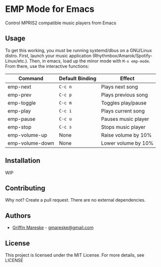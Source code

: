 # EMP Mode for Emacs

Control MPRIS2 compatible music players from Emacs

## Usage

To get this working, you must be running systemd/dbus on a GNU/Linux
distro. First, launch your music application
(Rhythmbox/Amarok/Spotify-Linux/etc.).
Then, in emacs, load up the minor mode with ``M-x emp-mode``.
From there, use the interactive functions:

| Command        | Default Binding | Effect              |
| -------------- | --------------- | ------------------  |
| emp-next       | ``C-c n``       | Plays next song     |
| emp-prev       | ``C-c p``       | Plays previous song |
| emp-toggle     | ``C-c m``       | Toggles play/pause  |
| emp-play       | ``C-c i``       | Plays current song  |
| emp-pause      | ``C-c u``       | Pauses music player |
| emp-stop       | ``C-c s``       | Stops music player  |
| emp-volume-up  | None            | Raise volume by 10% |
| emp-volume-down| None            | Lower volume by 10% |

## Installation

WIP

## Contributing

Why not? Create a pull request. There are no external dependencies.

## Authors
* [Griffin Mareske](mailto:gmareske@gmail.com) - gmareske@gmail.com

## License
This project is licensed under the MIT License. For more details, see LICENSE
